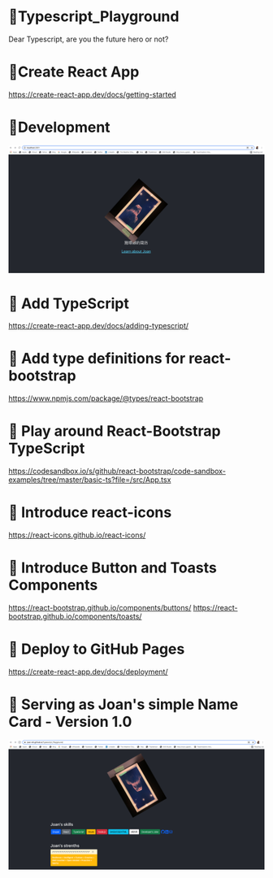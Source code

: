 # :icecream:Typescript_Playground
Dear Typescript, are you the future hero or not?

# :icecream:Create React App 
https://create-react-app.dev/docs/getting-started

# :icecream:Development

<a href="https://www.linkedin.com/in/joan-shi-87a152179/" target="_blank"><img src="./my-app/src/development.png" alt="Joan's mirror image at Museum of NZ Te Papa Tongarewa" width="750" /></a>

# :icecream: Add TypeScript

https://create-react-app.dev/docs/adding-typescript/

# :icecream: Add type definitions for react-bootstrap

https://www.npmjs.com/package/@types/react-bootstrap

# :icecream: Play around React-Bootstrap TypeScript 

https://codesandbox.io/s/github/react-bootstrap/code-sandbox-examples/tree/master/basic-ts?file=/src/App.tsx

# :icecream: Introduce react-icons
https://react-icons.github.io/react-icons/

# :icecream: Introduce Button and Toasts Components
https://react-bootstrap.github.io/components/buttons/
https://react-bootstrap.github.io/components/toasts/

# :icecream: Deploy to GitHub Pages
https://create-react-app.dev/docs/deployment/

# :icecream: Serving as Joan's simple Name Card - Version 1.0
<a href="https://joan-shi.github.io/Typescript_Playground/" target="_blank"><img src="./my-app/src/Joan_Name_Card.png" alt="Joan's simple name card" width="750" /></a>